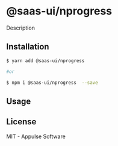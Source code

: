 # @saas-ui/nprogress 

Description

## Installation

```sh
$ yarn add @saas-ui/nprogress 

#or

$ npm i @saas-ui/nprogress  --save
```

## Usage

## License

MIT - Appulse Software

